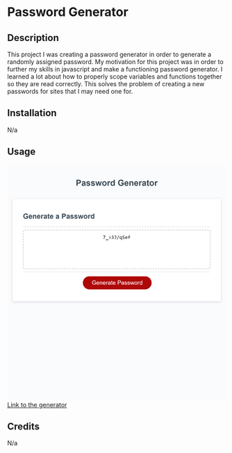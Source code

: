 # Password Generator

## Description

This project I was creating a password generator in order to generate a randomly assigned password. My motivation for this project was in order to further my skills in javascript and make a functioning password generator. I learned a lot about how to properly scope variables and functions together so they are read correctly. This solves the problem of creating a new passwords for sites that I may need one for.

## Installation

N/a

## Usage

![Screenshot](assets/images/screenshot.png)
[Link to the generator](https://sofuto22.github.io/password-generator)

## Credits

N/a

